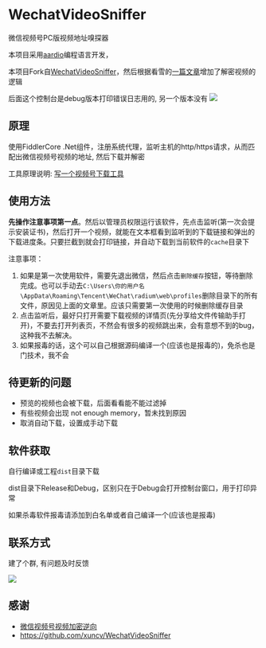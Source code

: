 # WechatVideoSniffer

微信视频号PC版视频地址嗅探器

本项目采用[aardio](https://www.aardio.com/)编程语言开发，

本项目Fork自[WechatVideoSniffer](https://github.com/xuncv/WechatVideoSniffer)，然后根据看雪的[一篇文章](https://bbs.kanxue.com/thread-279740-1.htm)增加了解密视频的逻辑

后面这个控制台是debug版本打印错误日志用的, 另一个版本没有
![](http://cdn.ikanade.cn/20240128132804.png)

## 原理

使用FiddlerCore .Net组件，注册系统代理，监听主机的http/https请求，从而匹配出微信视频号视频的地址, 然后下载并解密

工具原理说明: [写一个视频号下载工具](https://mp.weixin.qq.com/s/sjjsKC9UlK7ZBoeE2JmZIQ)

## 使用方法

**先操作注意事项第一点**。然后以管理员权限运行该软件，先点击监听(第一次会提示安装证书)，然后打开一个视频，就能在文本框看到监听到的下载链接和弹出的下载进度条。只要拦截到就会打印链接，并自动下载到当前软件的`cache`目录下

注意事项：

1. 如果是第一次使用软件，需要先退出微信，然后点击`删除缓存`按钮，等待删除完成。也可以手动去`C:\Users\你的用户名\AppData\Roaming\Tencent\WeChat\radium\web\profiles`删除目录下的所有文件，原因见上面的文章里。应该只需要第一次使用的时候删除缓存目录
2. 点击监听后，最好只打开需要下载视频的详情页(先分享给文件传输助手打开)，不要去打开列表页，不然会有很多的视频跳出来，会有意想不到的bug，这种我不去解决。
3. 如果报毒的话，这个可以自己根据源码编译一个(应该也是报毒的)，免杀也是门技术，我不会

## 待更新的问题

- 预览的视频也会被下载，后面看看能不能过滤掉
- 有些视频会出现 not enough memory，暂未找到原因
- 取消自动下载，设置成手动下载

## 软件获取

自行编译或工程`dist`目录下载

dist目录下Release和Debug，区别只在于Debug会打开控制台窗口，用于打印异常

如果杀毒软件报毒请添加到白名单或者自己编译一个(应该也是报毒)

## 联系方式

建了个群, 有问题及时反馈

![](http://cdn.ikanade.cn/room2.jpg)

## 感谢

- [微信视频号视频加密逆向](https://bbs.kanxue.com/thread-279740-1.htm)
- https://github.com/xuncv/WechatVideoSniffer